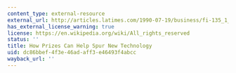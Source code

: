 ```yaml
---
content_type: external-resource
external_url: http://articles.latimes.com/1990-07-19/business/fi-135_1_kremer-prize
has_external_license_warning: true
license: https://en.wikipedia.org/wiki/All_rights_reserved
status: ''
title: How Prizes Can Help Spur New Technology
uid: dc86bbef-4f3e-46ad-aff3-e46493f4abcc
wayback_url: ''
---
```

